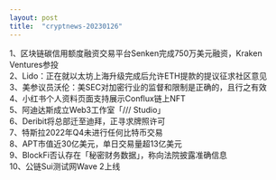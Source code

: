 ```yaml
---
layout: post
title:  "cryptnews-20230126"
---
```

1、区块链碳信用额度融资交易平台Senken完成750万美元融资，Kraken Ventures参投  
2、Lido：正在就以太坊上海升级完成后允许ETH提款的提议征求社区意见  
3、美参议员沃伦：美SEC对加密行业的监督和限制是正确的，且行之有效  
4、小红书个人资料页面支持展示Conflux链上NFT  
5、阿迪达斯成立Web3工作室「/// Studio」  
6、Deribit将总部迁至迪拜，正寻求牌照许可  
7、特斯拉2022年Q4未进行任何比特币交易  
8、APT市值近30亿美元，单日交易量超13亿美元  
9、BlockFi否认存在「秘密财务数据」，称向法院披露准确信息  
10、公链Sui测试网Wave 2上线  
